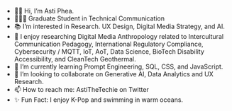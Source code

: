 - 👋🏾 Hi, I’m Asti Phea. 
- 👩🏾‍🎓 Graduate Student in Technical Communication
- 📚 I’m interested in Research. UX Design, Digital Media Strategy, and AI. 
- 📝 I enjoy researching Digital Media Anthropology related to Intercultural Communication Pedagogy, International Regulatory Compliance, Cybersecurity / MQTT, IoT, AoT, Data Science, BioTech Disability Accessibility, and CleanTech Geothermal. 
- 🌱 I’m currently learning Prompt Engineering, SQL, CSS, and JavaScript.
- 💼 I’m looking to collaborate on Generative AI, Data Analytics and UX Research.
- 📫 How to reach me: AstiTheTechie on Twitter
- ✨ Fun Fact: I enjoy K-Pop and swimming in warm oceans.

<!---
astiphea/astiphea is a ✨ special ✨ repository because its `README.md` (this file) appears on your GitHub profile.
You can click the Preview link to take a look at your changes.
--->
